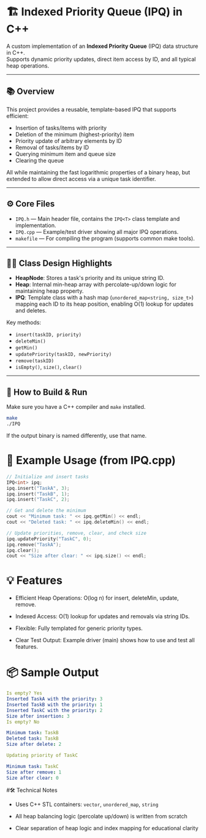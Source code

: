 # 🏗️ Indexed Priority Queue (IPQ) in C++

A custom implementation of an **Indexed Priority Queue** (IPQ) data structure in C++.  
Supports dynamic priority updates, direct item access by ID, and all typical heap operations.

---

## 📚 Overview

This project provides a reusable, template-based IPQ that supports efficient:
- Insertion of tasks/items with priority
- Deletion of the minimum (highest-priority) item
- Priority update of arbitrary elements by ID
- Removal of tasks/items by ID
- Querying minimum item and queue size
- Clearing the queue

All while maintaining the fast logarithmic properties of a binary heap, but extended to allow direct access via a unique task identifier.

---

## ⚙️ Core Files

- `IPQ.h` &mdash; Main header file, contains the `IPQ<T>` class template and implementation.
- `IPQ.cpp` &mdash; Example/test driver showing all major IPQ operations.
- `makefile` &mdash; For compiling the program (supports common make tools).

---

## 🧑‍💻 Class Design Highlights

- **HeapNode**: Stores a task's priority and its unique string ID.
- **Heap**: Internal min-heap array with percolate-up/down logic for maintaining heap property.
- **IPQ<T>**: Template class with a hash map (`unordered_map<string, size_t>`) mapping each ID to its heap position, enabling O(1) lookup for updates and deletes.

Key methods:
- `insert(taskID, priority)`
- `deleteMin()`
- `getMin()`
- `updatePriority(taskID, newPriority)`
- `remove(taskID)`
- `isEmpty()`, `size()`, `clear()`

---

## 🚀 How to Build & Run

Make sure you have a C++ compiler and `make` installed.

```bash
make
./IPQ
```
If the output binary is named differently, use that name.
# 📝 Example Usage (from IPQ.cpp)
```cpp
// Initialize and insert tasks
IPQ<int> ipq;
ipq.insert("TaskA", 3);
ipq.insert("TaskB", 1);
ipq.insert("TaskC", 2);

// Get and delete the minimum
cout << "Minimum task: " << ipq.getMin() << endl;
cout << "Deleted task: " << ipq.deleteMin() << endl;

// Update priorities, remove, clear, and check size
ipq.updatePriority("TaskC", 0);
ipq.remove("TaskA");
ipq.clear();
cout << "Size after clear: " << ipq.size() << endl;
```
# 💡 Features
- Efficient Heap Operations: O(log n) for insert, deleteMin, update, remove.

- Indexed Access: O(1) lookup for updates and removals via string IDs.

- Flexible: Fully templated for generic priority types.

- Clear Test Output: Example driver (main) shows how to use and test all features.
# 📦 Sample Output
```yaml
Is empty? Yes
Inserted TaskA with the priority: 3
Inserted TaskB with the priority: 1
Inserted TaskC with the priority: 2
Size after insertion: 3
Is empty? No

Minimum task: TaskB
Deleted task: TaskB
Size after delete: 2

Updating priority of TaskC

Minimum task: TaskC
Size after remove: 1
Size after clear: 0
```
#🛠️ Technical Notes
- Uses C++ STL containers: ```vector```, ```unordered_map```, ```string```

- All heap balancing logic (percolate up/down) is written from scratch

- Clear separation of heap logic and index mapping for educational clarity
